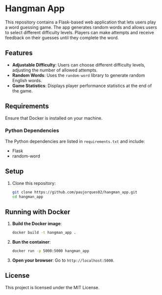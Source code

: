 # Hangman App

This repository contains a Flask-based web application that lets users play a word guessing game. The app generates random words and allows users to select different difficulty levels. Players can make attempts and receive feedback on their guesses until they complete the word.

## Features

- **Adjustable Difficulty**: Users can choose different difficulty levels, adjusting the number of allowed attempts.
- **Random Words**: Uses the `random-word` library to generate random English words.
- **Game Statistics**: Displays player performance statistics at the end of the game.

## Requirements

Ensure that Docker is installed on your machine.

### Python Dependencies
The Python dependencies are listed in `requirements.txt` and include:
- Flask
- random-word

## Setup

1. Clone this repository:
   ```bash
   git clone https://github.com/paujorques02/hangman_app.git
   cd hangman_app
   ```

## Running with Docker

1. **Build the Docker image**:
    ```bash
    docker build -t hangman_app .
    ```

2. **Bun the container**:
    ```bash 
    docker run -p 5000:5000 hangman_app
    ```

3. **Open your browser**:
    Go to `http://localhost:5000`.

## License

This project is licensed under the MIT License.